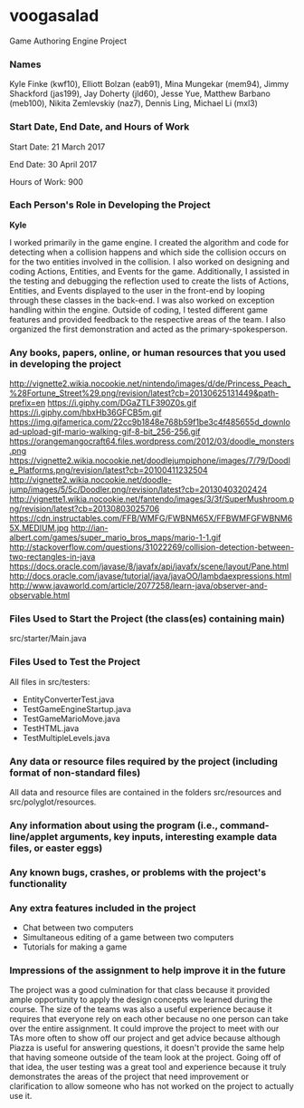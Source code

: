 # voogasalad

Game Authoring Engine Project

### Names

Kyle Finke (kwf10), Elliott Bolzan (eab91), Mina Mungekar (mem94), Jimmy Shackford (jas199), Jay Doherty (jld60), Jesse Yue, Matthew Barbano (meb100), Nikita Zemlevskiy (naz7), Dennis Ling, Michael Li (mxl3)

### Start Date, End Date, and Hours of Work

Start Date: 21 March 2017

End Date: 30 April 2017

Hours of Work: 900

### Each Person's Role in Developing the Project

**Kyle**

I worked primarily in the game engine. I created the algorithm and code for detecting when a collision happens and which side the collision occurs on for the two entities involved in the collision. I also worked on designing and coding Actions, Entities, and Events for the game. Additionally, I assisted in the testing and debugging the reflection used to create the lists of Actions, Entities, and Events displayed to the user in the front-end by looping through these classes in the back-end. I was also worked on exception handling within the engine. Outside of coding, I tested different game features and provided feedback to the respective areas of the team. I also organized the first demonstration and acted as the primary-spokesperson.

### Any books, papers, online, or human resources that you used in developing the project

http://vignette2.wikia.nocookie.net/nintendo/images/d/de/Princess_Peach_%28Fortune_Street%29.png/revision/latest?cb=20130625131449&path-prefix=en
https://i.giphy.com/DGaZTLF390Z0s.gif
https://i.giphy.com/hbxHb36GFCB5m.gif
https://img.gifamerica.com/22cc9b1848e768b59f1be3c4f485655d_download-upload-gif-mario-walking-gif-8-bit_256-256.gif
https://orangemangocraft64.files.wordpress.com/2012/03/doodle_monsters.png
https://vignette2.wikia.nocookie.net/doodlejumpiphone/images/7/79/Doodle_Platforms.png/revision/latest?cb=20100411232504
http://vignette2.wikia.nocookie.net/doodle-jump/images/5/5c/Doodler.png/revision/latest?cb=20130403202424
http://vignette1.wikia.nocookie.net/fantendo/images/3/3f/SuperMushroom.png/revision/latest?cb=20130803025706
https://cdn.instructables.com/FFB/WMFG/FWBNM65X/FFBWMFGFWBNM65X.MEDIUM.jpg
http://ian-albert.com/games/super_mario_bros_maps/mario-1-1.gif
http://stackoverflow.com/questions/31022269/collision-detection-between-two-rectangles-in-java
https://docs.oracle.com/javase/8/javafx/api/javafx/scene/layout/Pane.html
http://docs.oracle.com/javase/tutorial/java/javaOO/lambdaexpressions.html
http://www.javaworld.com/article/2077258/learn-java/observer-and-observable.html


### Files Used to Start the Project (the class(es) containing main)

src/starter/Main.java


### Files Used to Test the Project

All files in src/testers:

* EntityConverterTest.java
* TestGameEngineStartup.java
* TestGameMarioMove.java
* TestHTML.java
* TestMultipleLevels.java

### Any data or resource files required by the project (including format of non-standard files)

All data and resource files are contained in the folders src/resources and src/polyglot/resources.

### Any information about using the program (i.e., command-line/applet arguments, key inputs, interesting example data files, or easter eggs)

### Any known bugs, crashes, or problems with the project's functionality

### Any extra features included in the project

* Chat between two computers
* Simultaneous editing of a game between two computers
* Tutorials for making a game

### Impressions of the assignment to help improve it in the future

The project was a good culmination for that class because it provided ample opportunity to apply the design concepts we learned during the course. The size of the 
teams was also a useful experience because it requires that everyone rely on each other because no one person can take over the entire assignment. It could improve the 
project to meet with our TAs more often to show off our project and get advice because although Piazza is useful for answering questions, it doesn't provide the same help
that having someone outside of the team look at the project. Going off of that idea, the user testing was a great tool and experience because it truly demonstrates the areas
of the project that need improvement or clarification to allow someone who has not worked on the project to actually use it.